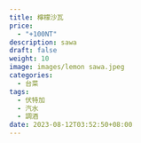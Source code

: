 ```yaml
---
title: 檸檬沙瓦
price:
  - "+100NT"
description: sawa
draft: false
weight: 10
image: images/lemon sawa.jpeg
categories:
  - 台菜
tags:
  - 伏特加
  - 汽水
  - 調酒
date: 2023-08-12T03:52:50+08:00
---
```


